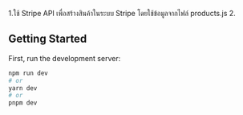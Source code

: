1.ใช้ Stripe API เพื่อสร้างสินค้าในระบบ Stripe โดยใช้ข้อมูลจากไฟล์ products.js
2.








## Getting Started
First, run the development server:

```bash
npm run dev
# or
yarn dev
# or
pnpm dev
```


